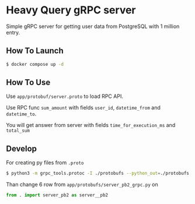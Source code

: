 # Heavy Query gRPC server

Simple gRPC server for getting user data from PostgreSQL with 1 million entry.

## How To Launch

```bash
$ docker compose up -d
```

## How To Use

Use `app/protobuf/server.proto` to load RPC API.

Use RPC func `sum_amount` with fields `user_id`, `datetime_from` and `datetime_to`.

You will get answer from server with fields `time_for_execution_ms` and `total_sum`

## Develop

For creating py files from `.proto`

```bash
$ python3 -m grpc_tools.protoc -I ./protobufs --python_out=./protobufs --grpc_python_out=./protobufs ./protobufs/server.proto
```

Than change 6 row from `app/protobufs/server_pb2_grpc.py` on 

```python
from . import server_pb2 as server__pb2
```